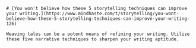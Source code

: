 
    # [You won't believe how these 5 storytelling techniques can improve your writing.](https://www.mindhaste.com/t/storytelling/you-wont-believe-how-these-5-storytelling-techniques-can-improve-your-writing-126)

    Weaving tales can be a potent means of refining your writing. Utilize these five narrative techniques to sharpen your writing aptitude.
    